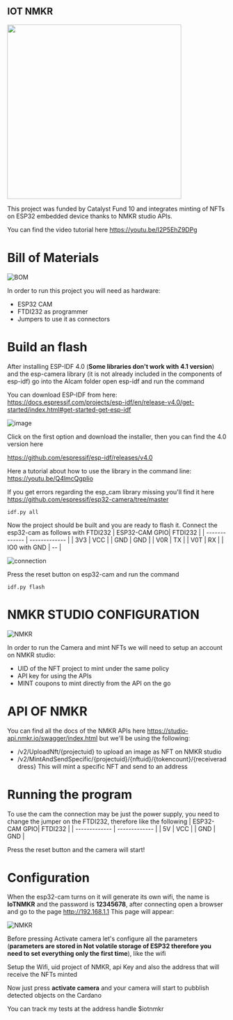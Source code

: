 ## IOT NMKR 

<img src="https://raw.githubusercontent.com/elRaulito/IoT-NMKR-integration-Open-Source-/main/images/1.png" width="400">


This project was funded by Catalyst Fund 10 and integrates minting of NFTs on ESP32 embedded device thanks to NMKR studio APIs.

You can find the video tutorial here https://youtu.be/I2P5EhZ9DPg

# Bill of Materials

![BOM](https://raw.githubusercontent.com/elRaulito/IoT-NMKR-integration-Open-Source-/main/images/2.png)

In order to run this project you will need as hardware:

- ESP32 CAM
- FTDI232 as programmer
- Jumpers to use it as connectors
  
# Build an flash

After installing ESP-IDF 4.0 (**Some libraries don't work with 4.1 version**) and the esp-camera library (it is not already included in the components of esp-idf) go into the AIcam folder open esp-idf and run the command



You can download ESP-IDF from here: https://docs.espressif.com/projects/esp-idf/en/release-v4.0/get-started/index.html#get-started-get-esp-idf

![image](https://github.com/user-attachments/assets/fc2cba37-7ff0-4f75-bc64-2cdebb7d2237)

Click on the first option and download the installer, then you can find the 4.0 version here

https://github.com/espressif/esp-idf/releases/v4.0

Here a tutorial about how to use the library in the command line: https://youtu.be/Q4lmcQgpIio

If you get errors regarding the esp_cam library missing you'll find it here https://github.com/espressif/esp32-camera/tree/master

```
idf.py all
```

Now the project should be built and you are ready to flash it.
Connect the esp32-cam as follows with FTDI232
| ESP32-CAM GPIO| FTDI232 |
| ------------- | ------------- |
| 3V3           | VCC           |
| GND           | GND           |
| V0R           | TX           |
| V0T           | RX           |
| IO0 with GND   |  --          |

![connection](https://raw.githubusercontent.com/elRaulito/IoT-NMKR-integration-Open-Source-/main/images/3.png)

Press the reset button on esp32-cam and run the command 

```
idf.py flash

```
# NMKR STUDIO CONFIGURATION

![NMKR](https://raw.githubusercontent.com/elRaulito/IoT-NMKR-integration-Open-Source-/main/images/4.png)


In order to run the Camera and mint NFTs we will need to setup an account on NMKR studio:

- UID of the NFT project to mint under the same policy
- API key for using the APIs
- MINT coupons to mint directly from the API on the go


# API OF NMKR
You can find all the docs of the NMKR APIs here https://studio-api.nmkr.io/swagger/index.html but we'll be using the following:

- /v2/UploadNft/{projectuid} to upload an image as NFT on NMKR studio
- /v2/MintAndSendSpecific/{projectuid}/{nftuid}/{tokencount}/{receiveraddress} This will mint a specific NFT and send to an address


# Running the program

To use the cam the connection may be just the power supply, you need to change the jumper on the FTDI232, therefore like the following
| ESP32-CAM GPIO| FTDI232 |
| ------------- | ------------- |
| 5V           | VCC           |
| GND           | GND           |


Press the reset button and the camera will start!

# Configuration

When the esp32-cam turns on it will generate its own wifi, the name is **IoTNMKR** and the password is **12345678**, after connecting
open a browser and go to the page http://192.168.1.1 
This page will appear:

![NMKR](https://raw.githubusercontent.com/elRaulito/IoT-NMKR-integration-Open-Source-/main/images/5.png)

Before pressing Activate camera let's configure all the parameters (**parameters are stored in Not volatile storage of ESP32 therefore you need to set everything only the first time**), 
like the wifi

Setup the Wifi, uid project of NMKR, api Key and also the address that will receive the NFTs minted


Now just press **activate camera** and your camera will start to pubblish detected objects on the Cardano

You can track my tests at the address handle $iotnmkr
